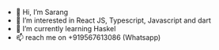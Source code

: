 - 👋 Hi, I’m Sarang
- 👀 I’m interested in React JS, Typescript, Javascript and dart
- 🌱 I’m currently learning Haskel
- 📫 reach me on +919567613086 (Whatsapp)

<!---
sarangpm18/sarangpm18 is a ✨ special ✨ repository because its `README.md` (this file) appears on your GitHub profile.
You can click the Preview link to take a look at your changes.
--->
